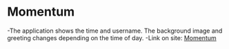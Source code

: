 # Momentum
-The application shows the time and username. The background image and greeting changes depending on the time of day.
-Link on site: [Momentum](https://sttr19.github.io/Momentum/momentum/)
